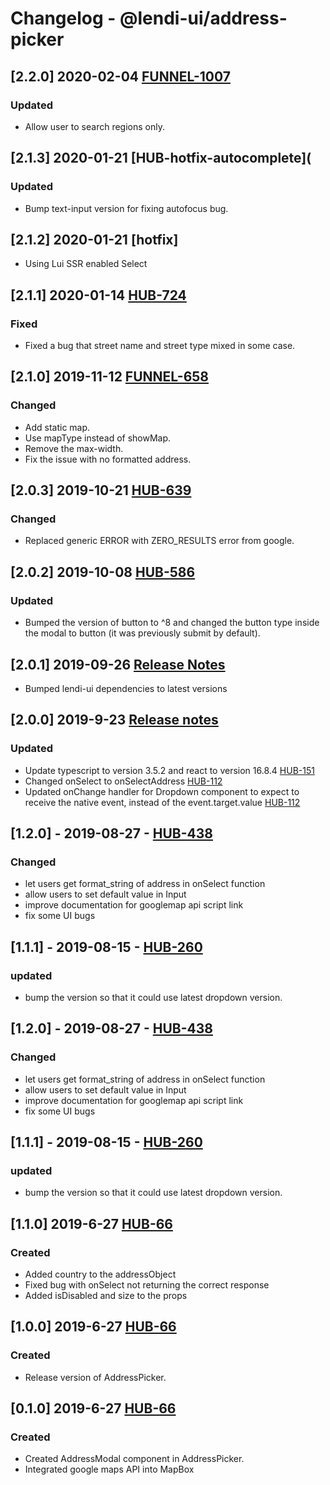 # Changelog - @lendi-ui/address-picker

## [2.2.0] 2020-02-04 [FUNNEL-1007](https://creditandfinance.atlassian.net/browse/FUNNEL-1007)
### Updated
- Allow user to search regions only.

## [2.1.3] 2020-01-21 [HUB-hotfix-autocomplete](
### Updated
- Bump text-input version for fixing autofocus bug.

## [2.1.2] 2020-01-21 [hotfix]
- Using Lui SSR enabled Select

## [2.1.1] 2020-01-14 [HUB-724](https://creditandfinance.atlassian.net/browse/HUB-724)
### Fixed
- Fixed a bug that street name and street type mixed in some case.

## [2.1.0] 2019-11-12 [FUNNEL-658](https://creditandfinance.atlassian.net/browse/FUNNEL-658)
### Changed
- Add static map.
- Use mapType instead of showMap.
- Remove the max-width.
- Fix the issue with no formatted address.

## [2.0.3] 2019-10-21 [HUB-639](https://creditandfinance.atlassian.net/browse/HUB-639)
### Changed
- Replaced generic ERROR with ZERO_RESULTS error from google.

## [2.0.2] 2019-10-08 [HUB-586](https://creditandfinance.atlassian.net/browse/HUB-586)
### Updated
- Bumped the version of button to ^8 and changed the button type inside the modal to button (it was previously submit by default).

## [2.0.1] 2019-09-26 [Release Notes](https://creditandfinance.atlassian.net/wiki/spaces/HUB/pages/803930391/Upcoming+Major+Changes)
- Bumped lendi-ui dependencies to latest versions

## [2.0.0] 2019-9-23 [Release notes](https://creditandfinance.atlassian.net/wiki/spaces/HUB/pages/803930391/Upcoming+Major+Changes)
### Updated 
- Update typescript to version 3.5.2 and react to version 16.8.4 [HUB-151](https://creditandfinance.atlassian.net/browse/HUB-151)
- Changed onSelect to onSelectAddress [HUB-112](https://creditandfinance.atlassian.net/browse/HUB-112)
- Updated onChange handler for Dropdown component to expect to receive the native event, instead of the event.target.value [HUB-112](https://creditandfinance.atlassian.net/browse/HUB-112)

## [1.2.0] - 2019-08-27 - [HUB-438](https://creditandfinance.atlassian.net/browse/HUB-260)
### Changed
- let users get format_string of address in onSelect function
- allow users to set default value in Input
- improve documentation for googlemap api script link
- fix some UI bugs

## [1.1.1] - 2019-08-15 - [HUB-260](https://creditandfinance.atlassian.net/browse/HUB-260)
### updated
- bump the version so that it could use latest dropdown version.

## [1.2.0] - 2019-08-27 - [HUB-438](https://creditandfinance.atlassian.net/browse/HUB-260)
### Changed
- let users get format_string of address in onSelect function
- allow users to set default value in Input
- improve documentation for googlemap api script link
- fix some UI bugs

## [1.1.1] - 2019-08-15 - [HUB-260](https://creditandfinance.atlassian.net/browse/HUB-260)
### updated
- bump the version so that it could use latest dropdown version.

## [1.1.0] 2019-6-27 [HUB-66](https://creditandfinance.atlassian.net/browse/HUB-66)
### Created
- Added country to the addressObject
- Fixed bug with onSelect not returning the correct response
- Added isDisabled and size to the props

## [1.0.0] 2019-6-27 [HUB-66](https://creditandfinance.atlassian.net/browse/HUB-66)
### Created
- Release version of AddressPicker.

## [0.1.0] 2019-6-27 [HUB-66](https://creditandfinance.atlassian.net/browse/HUB-66)
### Created
- Created AddressModal component in AddressPicker.
- Integrated google maps API into MapBox
